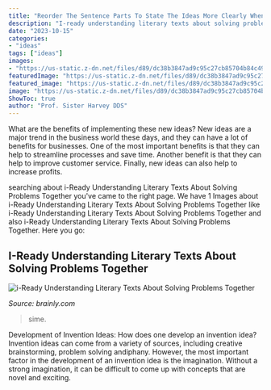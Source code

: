 ```yaml
---
title: "Reorder The Sentence Parts To State The Ideas More Clearly When Grandpa ~ I-ready Understanding Literary Texts About Solving Problems Together"
description: "I-ready understanding literary texts about solving problems together"
date: "2023-10-15"
categories:
- "ideas"
tags: ["ideas"]
images:
- "https://us-static.z-dn.net/files/d89/dc38b3847ad9c95c27cb85704b84c49d.png"
featuredImage: "https://us-static.z-dn.net/files/d89/dc38b3847ad9c95c27cb85704b84c49d.png"
featured_image: "https://us-static.z-dn.net/files/d89/dc38b3847ad9c95c27cb85704b84c49d.png"
image: "https://us-static.z-dn.net/files/d89/dc38b3847ad9c95c27cb85704b84c49d.png"
ShowToc: true
author: "Prof. Sister Harvey DDS"
---
```



What are the benefits of implementing these new ideas?
New ideas are a major trend in the business world these days, and they can have a lot of benefits for businesses. One of the most important benefits is that they can help to streamline processes and save time. Another benefit is that they can help to improve customer service. Finally, new ideas can also help to increase profits.

	

		
searching about i-Ready Understanding Literary Texts About Solving Problems Together you've came to the right page. We have 1 Images about i-Ready Understanding Literary Texts About Solving Problems Together like i-Ready Understanding Literary Texts About Solving Problems Together and also i-Ready Understanding Literary Texts About Solving Problems Together. Here you go:
		
    
## I-Ready Understanding Literary Texts About Solving Problems Together

<img loading=lazy src="https://us-static.z-dn.net/files/d89/dc38b3847ad9c95c27cb85704b84c49d.png" onerror="this.onerror=null;this.src='https://tse2.mm.bing.net/th?id=OIP.Li0vz4Hn4wQXhZK3r3K88gHaHa&amp;pid=15.1';" alt="i-Ready Understanding Literary Texts About Solving Problems Together">

_Source: brainly.com_

>sime. 

	

Development of Invention Ideas: How does one develop an invention idea?
Invention ideas can come from a variety of sources, including creative brainstorming, problem solving andiphany. However, the most important factor in the development of an invention idea is the imagination. Without a strong imagination, it can be difficult to come up with concepts that are novel and exciting.

